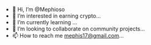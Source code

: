 - 👋 Hi, I’m @Mephioso
- 👀 I’m interested in earning  crypto...
- 🌱 I’m currently learning ...
- 💞️ I’m looking to collaborate on community projects...
- 📫 How to reach me mephis17@gmail.com...

<!---
Mephioso/Mephioso is a ✨ special ✨ repository because its `README.md` (this file) appears on your GitHub profile.
You can click the Preview link to take a look at your changes.
--->
